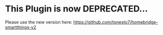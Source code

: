 # This Plugin is now DEPRECATED... 
Please use the new version here: https://github.com/tonesto7/homebridge-smartthings-v2
